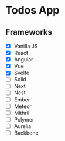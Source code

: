 # Todos App

## Frameworks
- [x] Vanilla JS
- [x] React
- [x] Angular
- [x] Vue
- [x] Svelte
- [ ] Solid
- [ ] Next
- [ ] Nest
- [ ] Ember
- [ ] Meteor
- [ ] Mithril
- [ ] Polymer
- [ ] Aurelia
- [ ] Backbone
